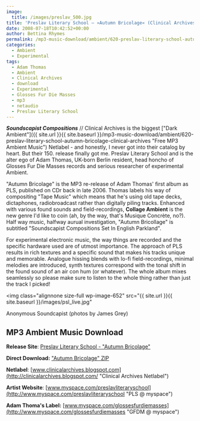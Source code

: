 ```yaml
---
image:
  title: /images/preslav_500.jpg
title: 'Preslav Literary School – »Autumn Bricolage« (Clinical Archives)'
date: 2008-07-18T10:42:52+00:00
author: Bettina Rhymes
permalink: /mp3-music-download/ambient/620-preslav-literary-school-autumn-bricolage-clinical-archives
categories:
  - Ambient
  - Experimental
tags:
  - Adam Thomas
  - Ambient
  - Clinical Archives
  - download
  - Experimental
  - Glosses Fur Die Masses
  - mp3
  - netaudio
  - Preslav Literary School
---
```

***Soundscapist Compositions*** // Clinical Archives is the biggest ["Dark Ambient"]({{ site.url }}{{ site.baseurl }}/mp3-music-download/ambient/620-preslav-literary-school-autumn-bricolage-clinical-archives "Free MP3 Ambient Music") Netlabel - and honestly, I never got into their catalog by heart. But their 150. release finally got me. Preslav Literary School and is the alter ego of Adam Thomas, UK-born Berlin resident, head honcho of Glosses Fur Die Masses records and serious researcher of experimental Ambient. <!--more-->

<!--adsense-->

"Autumn Bricolage" is the MP3 re-release of Adam Thomas' first album as PLS, published on CDr back in late 2006. Thomas labels his way of compositing "Tape Music" which means that he's using old tape decks, dictaphones, radiobroadcast rather than digitally piling tracks. Enhanced with various found sounds and field-recordings, **Collage Ambient** is the new genre I'd like to coin (ah, by the way, that's Musique Concrète, no?). Half way music, halfway aurual investigation, "Autumn Bricollage" is subtitled "Soundscapist Compositions Set In English Parkland".

For experimental electronic music, the way things are recorded and the specific hardware used are of utmost importance. The approach of PLS results in rich textures and a specific sound that makes his tracks unique and memorable. Analogue hissing blends with lo-fi field-recordings, minimal melodies are introduced, synth textures correspond with the tonal shift in the found sound of an air con hum (or whatever). The whole album mixes seamlessly so please make sure to listen to the whole thing rather than just the track I picked!

<img class="alignnone size-full wp-image-652" src="{{ site.url }}{{ site.baseurl }}/images/psl_live.jpg"

Anonymous Soundcapist (photos by <span>James Grey)</span>

## MP3 Ambient Music Download

**Release Site**: [Preslav Literary School - "Autumn Bricolage"](http://clinicalarchives.blogspot.com/2008/07/ca150-preslav-literary-school-autumn.html "PLS @ Clinical Archives")
  
**Direct Download:** ["Autumn Bricolage" ZIP](http://www.archive.org/download/ca150_pls/ca150_pls_vbr_mp3.zip) 
  
**Netlabel**: [www.clinicalarchives.blogspot.com](http://clinicalarchives.blogspot.com/ "Clinical Archives Netlabel")
  
**Artist Website**: [www.myspace.com/preslavliteraryschool](http://www.myspace.com/preslavliteraryschool "PLS @ myspace")

**Adam Thoma's Label:** [www.myspace.com/glossesfurdiemasses](http://www.myspace.com/glossesfurdiemasses "GFDM @ myspace")